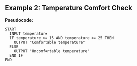 ## Example 2: Temperature Comfort Check

**Pseudocode:**
```
START
  INPUT temperature
  IF temperature >= 15 AND temperature <= 25 THEN
    OUTPUT "Comfortable temperature"
  ELSE
    OUTPUT "Uncomfortable temperature"
  END IF
END
```
